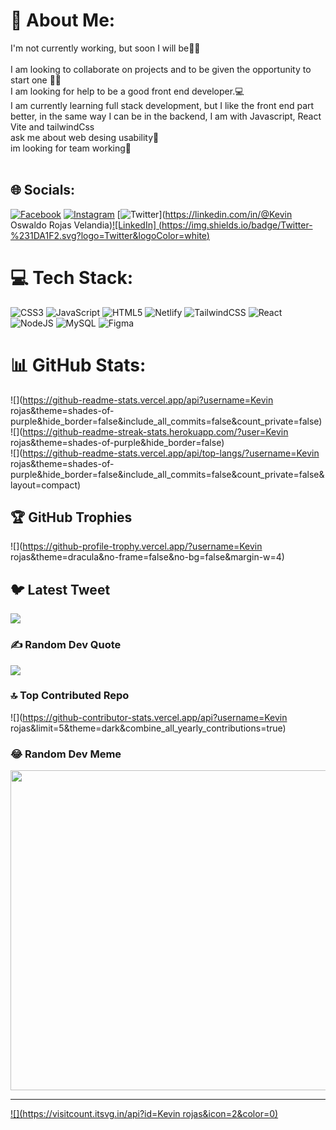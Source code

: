 # 💫 About Me:
I'm not currently working, but soon I will be✍🏻<br><br>I am looking to collaborate on projects and to be given the opportunity to start one 👋🏻<br>I am looking for help to be a good front end developer.💻<br>I am currently learning full stack development, but I like the front end part better, in the same way I can be in the backend, I am with Javascript, React Vite and tailwindCss<br>ask me about web desing usability🤖<br>im looking for team working🤝<br><br>


## 🌐 Socials:
[![Facebook](https://img.shields.io/badge/Facebook-%231877F2.svg?logo=Facebook&logoColor=white)](https://facebook.com/@KevinRojas(Smile)) [![Instagram](https://img.shields.io/badge/Instagram-%23E4405F.svg?logo=Instagram&logoColor=white)](https://instagram.com/@kevinrojasxd) [![Twitter](https://img.shields.io/badge/LinkedIn-%230077B5.svg?logo=linkedin&logoColor=white)](https://linkedin.com/in/@Kevin Oswaldo Rojas Velandia)[![LinkedIn] (https://img.shields.io/badge/Twitter-%231DA1F2.svg?logo=Twitter&logoColor=white)](https://twitter.com/@kevinroj326) 

# 💻 Tech Stack:
![CSS3](https://img.shields.io/badge/css3-%231572B6.svg?style=for-the-badge&logo=css3&logoColor=white) ![JavaScript](https://img.shields.io/badge/javascript-%23323330.svg?style=for-the-badge&logo=javascript&logoColor=%23F7DF1E) ![HTML5](https://img.shields.io/badge/html5-%23E34F26.svg?style=for-the-badge&logo=html5&logoColor=white) ![Netlify](https://img.shields.io/badge/netlify-%23000000.svg?style=for-the-badge&logo=netlify&logoColor=#00C7B7) ![TailwindCSS](https://img.shields.io/badge/tailwindcss-%2338B2AC.svg?style=for-the-badge&logo=tailwind-css&logoColor=white) ![React](https://img.shields.io/badge/react-%2320232a.svg?style=for-the-badge&logo=react&logoColor=%2361DAFB) ![NodeJS](https://img.shields.io/badge/node.js-6DA55F?style=for-the-badge&logo=node.js&logoColor=white) ![MySQL](https://img.shields.io/badge/mysql-%2300f.svg?style=for-the-badge&logo=mysql&logoColor=white) 	![Figma](https://img.shields.io/badge/figma-%23F24E1E.svg?style=for-the-badge&logo=figma&logoColor=white)
# 📊 GitHub Stats:
![](https://github-readme-stats.vercel.app/api?username=Kevin rojas&theme=shades-of-purple&hide_border=false&include_all_commits=false&count_private=false)<br/>
![](https://github-readme-streak-stats.herokuapp.com/?user=Kevin rojas&theme=shades-of-purple&hide_border=false)<br/>
![](https://github-readme-stats.vercel.app/api/top-langs/?username=Kevin rojas&theme=shades-of-purple&hide_border=false&include_all_commits=false&count_private=false&layout=compact)

## 🏆 GitHub Trophies
![](https://github-profile-trophy.vercel.app/?username=Kevin rojas&theme=dracula&no-frame=false&no-bg=false&margin-w=4)

## 🐦 Latest Tweet
[![](https://gtce.itsvg.in/api?username=@kevinroj326)](https://github.com/VishwaGauravIn/github-twitter-card-embed)

### ✍️ Random Dev Quote
![](https://quotes-github-readme.vercel.app/api?type=horizontal&theme=radical)

### 🔝 Top Contributed Repo
![](https://github-contributor-stats.vercel.app/api?username=Kevin rojas&limit=5&theme=dark&combine_all_yearly_contributions=true)

### 😂 Random Dev Meme
<img src="https://rm.up.railway.app/" width="512px"/>

---
[![](https://visitcount.itsvg.in/api?id=Kevin rojas&icon=2&color=0)](https://visitcount.itsvg.in)

<!-- Proudly created with GPRM ( https://gprm.itsvg.in ) -->
